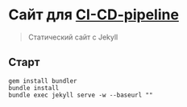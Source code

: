 # Сайт для [CI-CD-pipeline](https://github.com/bititanb/CI-CD-pipeline)
> Статический сайт с Jekyll

## Старт

```shell
gem install bundler
bundle install
bundle exec jekyll serve -w --baseurl ""
```
